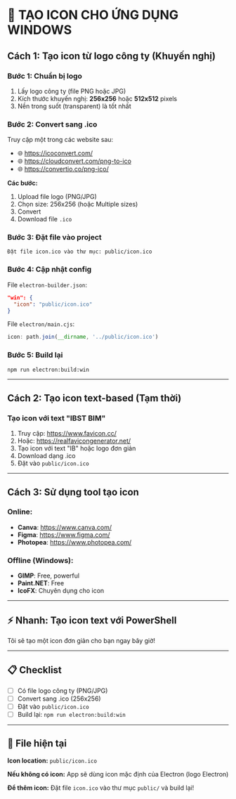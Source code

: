 # 🎨 TẠO ICON CHO ỨNG DỤNG WINDOWS

## Cách 1: Tạo icon từ logo công ty (Khuyến nghị)

### Bước 1: Chuẩn bị logo
1. Lấy logo công ty (file PNG hoặc JPG)
2. Kích thước khuyến nghị: **256x256** hoặc **512x512** pixels
3. Nền trong suốt (transparent) là tốt nhất

### Bước 2: Convert sang .ico
Truy cập một trong các website sau:
- 🌐 https://icoconvert.com/
- 🌐 https://cloudconvert.com/png-to-ico
- 🌐 https://convertio.co/png-ico/

**Các bước:**
1. Upload file logo (PNG/JPG)
2. Chọn size: 256x256 (hoặc Multiple sizes)
3. Convert
4. Download file `.ico`

### Bước 3: Đặt file vào project
```
Đặt file icon.ico vào thư mục: public/icon.ico
```

### Bước 4: Cập nhật config
File `electron-builder.json`:
```json
"win": {
  "icon": "public/icon.ico"
}
```

File `electron/main.cjs`:
```javascript
icon: path.join(__dirname, '../public/icon.ico')
```

### Bước 5: Build lại
```bash
npm run electron:build:win
```

---

## Cách 2: Tạo icon text-based (Tạm thời)

### Tạo icon với text "IBST BIM"
1. Truy cập: https://www.favicon.cc/
2. Hoặc: https://realfavicongenerator.net/
3. Tạo icon với text "IB" hoặc logo đơn giản
4. Download dạng .ico
5. Đặt vào `public/icon.ico`

---

## Cách 3: Sử dụng tool tạo icon

### Online:
- **Canva**: https://www.canva.com/
- **Figma**: https://www.figma.com/
- **Photopea**: https://www.photopea.com/

### Offline (Windows):
- **GIMP**: Free, powerful
- **Paint.NET**: Free
- **IcoFX**: Chuyên dụng cho icon

---

## ⚡ Nhanh: Tạo icon text với PowerShell

Tôi sẽ tạo một icon đơn giản cho bạn ngay bây giờ!

---

## 📋 Checklist

- [ ] Có file logo công ty (PNG/JPG)
- [ ] Convert sang .ico (256x256)
- [ ] Đặt vào `public/icon.ico`
- [ ] Build lại: `npm run electron:build:win`

---

## 🎯 File hiện tại

**Icon location:** `public/icon.ico`

**Nếu không có icon:** App sẽ dùng icon mặc định của Electron (logo Electron)

**Để thêm icon:** Đặt file `icon.ico` vào thư mục `public/` và build lại!
